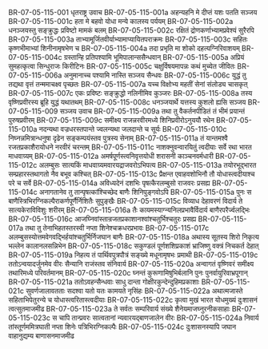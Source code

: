 BR-07-05-115-001	धृतराष्ट्र उवाच
BR-07-05-115-001a	अहन्यहनि मे दीप्तं यशः पतति सञ्जय
BR-07-05-115-001c	हता मे बहवो योधा मन्ये कालस्य पर्ययम्
BR-07-05-115-002a	धनञ्जयस्तु सङ्क्रुद्धः प्रविष्टो मामकं बलम्
BR-07-05-115-002c	रक्षितं द्रोणकर्णाभ्यामप्रवेश्यं सुरैरपि
BR-07-05-115-003a	ताभ्यामूर्जितवीर्याभ्यामाप्यायितपराक्रमः
BR-07-05-115-003c	सहितः कृष्णभीमाभ्यां शिनीनामृषभेण च
BR-07-05-115-004a	तदा प्रभृति मा शोको दहत्यग्निरिवाशयम्
BR-07-05-115-004c	ग्रस्तान्हि प्रतिपश्यामि भूमिपालान्ससैन्धवान्
BR-07-05-115-005a	अप्रियं सुमहत्कृत्वा सिन्धुराजः किरीटिनः
BR-07-05-115-005c	चक्षुर्विषयमापन्नः कथं मुच्येत जीवितः
BR-07-05-115-006a	अनुमानाच्च पश्यामि नास्ति सञ्जय सैन्धवः
BR-07-05-115-006c	युद्धं तु तद्यथा वृत्तं तन्ममाचक्ष्व पृच्छतः
BR-07-05-115-007a	यच्च विक्षोभ्य महतीं सेनां संलोड्य चासकृत्
BR-07-05-115-007c	एकः प्रविष्टः सङ्क्रुद्धो नलिनीमिव कुञ्जरः
BR-07-05-115-008a	तस्य वृष्णिप्रवीरस्य ब्रूहि युद्धं यथातथम्
BR-07-05-115-008c	धनञ्जयार्थे यत्तस्य कुशलो ह्यसि सञ्जय
BR-07-05-115-009	सञ्जय उवाच
BR-07-05-115-009a	तथा तु वैकर्तनपीडितं तं भीमं प्रयान्तं पुरुषप्रवीरम्
BR-07-05-115-009c	समीक्ष्य राजन्नरवीरमध्ये शिनिप्रवीरोऽनुययौ रथेन
BR-07-05-115-010a	नदन्यथा वज्रधरस्तपान्ते ज्वलन्यथा जलदान्ते च सूर्यः
BR-07-05-115-010c	निघ्नन्नमित्रान्धनुषा दृढेन सङ्कम्पयंस्तव पुत्रस्य सेनाम्
BR-07-05-115-011a	तं यान्तमश्वै रजतप्रकाशैरायोधने नरवीरं चरन्तम्
BR-07-05-115-011c	नाशक्नुवन्वारयितुं त्वदीयाः सर्वे रथा भारत माधवाग्र्यम्
BR-07-05-115-012a	अमर्षपूर्णस्त्वनिवृत्तयोधी शरासनी काञ्चनवर्मधारी
BR-07-05-115-012c	अलम्बुसः सात्यकिं माधवाग्र्यमवारयद्राजवरोऽभिपत्य
BR-07-05-115-013a	तयोरभूद्भारत सम्प्रहारस्तथागतो नैव बभूव कश्चित्
BR-07-05-115-013c	प्रैक्षन्त एवाहवशोभिनौ तौ योधास्त्वदीयाश्च परे च सर्वे
BR-07-05-115-014a	अविध्यदेनं दशभिः पृषत्कैरलम्बुसो राजवरः प्रसह्य
BR-07-05-115-014c	अनागतानेव तु तान्पृषत्कांश्चिच्छेद बाणैः शिनिपुङ्गवोऽपि
BR-07-05-115-015a	पुनः स बाणैस्त्रिभिरग्निकल्पैराकर्णपूर्णैर्निशितैः सुपुङ्खैः
BR-07-05-115-015c	विव्याध देहावरणं विदार्य ते सात्यकेराविविशुः शरीरम्
BR-07-05-115-016a	तैः कायमस्याग्न्यनिलप्रभावैर्विदार्य बाणैरपरैर्ज्वलद्भिः
BR-07-05-115-016c	आजघ्निवांस्तान्रजतप्रकाशानश्वांश्चतुर्भिश्चतुरः प्रसह्य
BR-07-05-115-017a	तथा तु तेनाभिहतस्तरस्वी नप्ता शिनेश्चक्रधरप्रभावः
BR-07-05-115-017c	अलम्बुसस्योत्तमवेगवद्भिर्हयांश्चतुर्भिर्निजघान बाणैः
BR-07-05-115-018a	अथास्य सूतस्य शिरो निकृत्य भल्लेन कालानलसन्निभेन
BR-07-05-115-018c	सकुण्डलं पूर्णशशिप्रकाशं भ्राजिष्णु वक्त्रं निचकर्त देहात्
BR-07-05-115-019a	निहत्य तं पार्थिवपुत्रपौत्रं सङ्ख्ये मधूनामृषभः प्रमाथी
BR-07-05-115-019c	ततोऽन्वयादर्जुनमेव वीरः सैन्यानि राजंस्तव संनिवार्य
BR-07-05-115-020a	अन्वागतं वृष्णिवरं समीक्ष्य तथारिमध्ये परिवर्तमानम्
BR-07-05-115-020c	घ्नन्तं कुरूणामिषुभिर्बलानि पुनः पुनर्वायुरिवाभ्रपूगान्
BR-07-05-115-021a	ततोऽवहन्सैन्धवाः साधु दान्ता गोक्षीरकुन्देन्दुहिमप्रकाशाः
BR-07-05-115-021c	सुवर्णजालावतताः सदश्वा यतो यतः कामयते नृसिंहः
BR-07-05-115-022a	अथात्मजास्ते सहिताभिपेतुरन्ये च योधास्त्वरितास्त्वदीयाः
BR-07-05-115-022c	कृत्वा मुखं भारत योधमुख्यं दुःशासनं त्वत्सुतमाजमीढ
BR-07-05-115-023a	ते सर्वतः सम्परिवार्य संख्ये शैनेयमाजघ्नुरनीकसाहाः
BR-07-05-115-023c	स चापि तान्प्रवरः सात्वतानां न्यवारयद्बाणजालेन वीरः
BR-07-05-115-024a	निवार्य तांस्तूर्णममित्रघाती नप्ता शिनेः पत्रिभिरग्निकल्पैः
BR-07-05-115-024c	दुःशासनस्यापि जघान वाहानुद्यम्य बाणासनमाजमीढ

